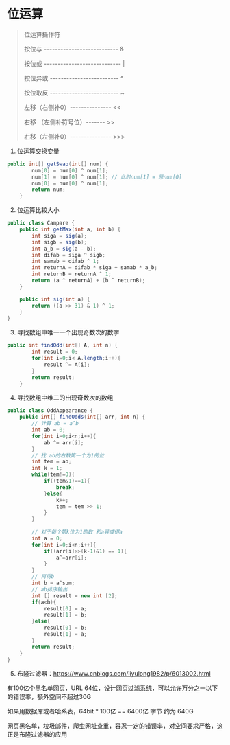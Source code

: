 # 位运算

> 位运算操作符
>
> 按位与  --------------------------- &
>
> 按位或 ---------------------------- |
>
> 按位异或 ------------------------- ^
>
> 按位取反 ------------------------- ~
>
> 左移（右侧补0）--------------- <<
>
> 右移 （左侧补符号位）------- >>
>
> 右移（左侧补0）--------------- >>>



1. 位运算交换变量

```java
public int[] getSwap(int[] num) {
        num[0] = num[0] ^ num[1];
        num[1] = num[0] ^ num[1]; // 此时num[1] = 原num[0]
        num[0] = num[0] ^ num[1];
        return num;
    }
```

2. 位运算比较大小

```java
public class Campare {
    public int getMax(int a, int b) {
        int siga = sig(a);
        int sigb = sig(b);
        int a_b = sig(a - b);
        int difab = siga ^ sigb;
        int samab = difab ^ 1;
        int returnA = difab * siga + samab * a_b;
        int returnB = returnA ^ 1;
        return (a ^ returnA) + (b ^ returnB);
    }

    public int sig(int a) {
        return ((a >> 31) & 1) ^ 1;
    }
}
```

3. 寻找数组中唯一一个出现奇数次的数字

```java
public int findOdd(int[] A, int n) {
        int result = 0;
        for(int i=0;i< A.length;i++){
            result ^= A[i];
        }
        return result;
    }
```

4. 寻找数组中维二的出现奇数次的数组

```java
public class OddAppearance {
    public int[] findOdds(int[] arr, int n) {
        // 计算 ab = a^b
        int ab = 0;
        for(int i=0;i<n;i++){
            ab ^= arr[i];
        }
        // 找 ab的右数第一个为1的位
        int tem = ab;
        int k = 1;
        while(tem!=0){
            if((tem&1)==1){
                break;
            }else{
                k++;
                tem = tem >> 1;
            }
        }
        
        // 对于每个第k位为1的数 和a异或得a
        int a = 0;
        for(int i=0;i<n;i++){
            if((arr[i]>>(k-1)&1) == 1){
                a^=arr[i];
            }
        }
        // 再得b
        int b = a^sum;
        // ab排序输出
        int [] result = new int [2];
        if(a<b){
            result[0] = a;
            result[1] = b;
        }else{
            result[0] = b;
            result[1] = a;
        }
        return result;
    }
}
```

5. 布隆过滤器：https://www.cnblogs.com/liyulong1982/p/6013002.html

有100亿个黑名单网页，URL 64位，设计网页过滤系统，可以允许万分之一以下的错误率，额外空间不超过30G

如果用数据库或者哈系表，64bit * 100亿  == 6400亿 字节 约为 640G

网页黑名单，垃圾邮件，爬虫网址查重，容忍一定的错误率，对空间要求严格，这正是布隆过滤器的应用

